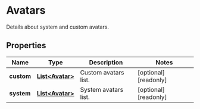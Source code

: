

# Avatars

Details about system and custom avatars.

## Properties

| Name | Type | Description | Notes |
|------------ | ------------- | ------------- | -------------|
|**custom** | [**List&lt;Avatar&gt;**](Avatar.md) | Custom avatars list. |  [optional] [readonly] |
|**system** | [**List&lt;Avatar&gt;**](Avatar.md) | System avatars list. |  [optional] [readonly] |



